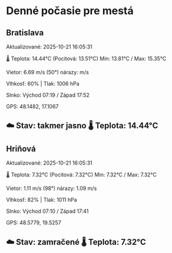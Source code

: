 ﻿# Denné počasie pre mestá

## Bratislava
Aktualizované: 2025-10-21 16:05:31

🌡️ Teplota: 14.44°C 
(Pocitová: 13.51°C)
Min: 13.81°C / Max: 15.35°C

Vietor: 6.69 m/s    (50°) 
nárazy:  m/s

Vlhkosť: 60% | Tlak: 1006 hPa

Slnko: Východ 07:19 / Západ 17:52

GPS: 48.1482, 17.1067

☁️ Stav: takmer jasno        🌡️ Teplota: 14.44°C
---

## Hriňová
Aktualizované: 2025-10-21 16:05:31

🌡️ Teplota: 7.32°C 
(Pocitová: 7.32°C)
Min: 7.32°C / Max: 7.32°C

Vietor: 1.11 m/s (98°)
nárazy: 1.09 m/s

Vlhkosť: 82% | Tlak: 1011 hPa

Slnko: Východ 07:10 / Západ 17:41

GPS: 48.5779, 19.5257

☁️ Stav: zamračené        🌡️ Teplota: 7.32°C
---
